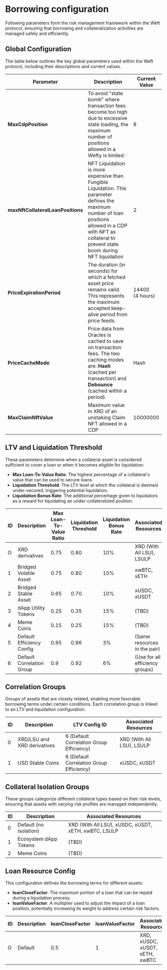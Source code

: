 
# Borrowing configuration

Following parameters form the risk management framework within the Weft protocol, ensuring that borrowing and collateralization activities are managed safely and efficiently.

## Global Configuration 

The table below outlines the key global parameters used within the Weft protocol, including their descriptions and current values.

| **Parameter**| **Description** | **Current Value** |
|--------------|-----------------|-------------------|
| **MaxCdpPosition**| To avoid "state bomb" where transaction fees become too high due to excessive state loading, the maximum number of positions allowed in a Wefty is limited.    | 8 |
|**maxNftCollateralLoanPositions**|NFT Liquidation is more expensive than Fungible Liquidation. This parameter defines the maximum number of loan positions allowed in a CDP with NFT as collateral to prevent state boom during NFT liquidation|2|
| **PriceExpirationPeriod**| The duration (in seconds) for which a fetched asset price remains valid. This represents the maximum accepted keep-alive period from price feeds.|  14400<br/> (4 hours) |
| **PriceCacheMode**| Price data from Oracles is cached to save on transaction fees. The two caching modes are: **Hash** (cached per transaction) and **Debounce** (cached within a period). | Hash           |
|**MaxClaimNftValue**|Maximum value in XRD of an unstaking Claim NFT allowed in a CDP|10000000|


## LTV and Liquidation Threshold

These parameters determine when a collateral asset is considered sufficient to cover a loan or when it becomes eligible for liquidation:

- **Max Loan-To-Value Ratio**: The highest percentage of a collateral's value that can be used to secure loans.
- **Liquidation Threshold**: The LTV level at which the collateral is deemed under-secured, triggering potential liquidation.
- **Liquidation Bonus Rate**: The additional percentage given to liquidators as a reward for liquidating an under-collateralized position.

| **ID** | **Description**                 | **Max Loan-To-Value Ratio** | **Liquidation Threshold** | **Liquidation Bonus Rate** | **Associated Resources**                     |
|--------|---------------------------------|-----------------------------|---------------------------|----------------------------|----------------------------------------------|
| O      | XRD derivatives                 | 0.75                        | 0.80                      | 10%                        | XRD (With All LSU), LSULP                    |
| 1      | Bridged Volatile Asset          | 0.75                        | 0.80                       | 10%                        | xwBTC, xETH                                  |
| 2      | Bridged Stable Asset            | 0.65                        | 0.70                      | 10%                        | xUSDC, xUSDT                                 |
| 3      | dApp Utility Tokens             | 0.25                        | 0.35                       | 15%                        | (TBD)        |
| 4      | Meme Coins                      | 0.15                        | 0.25                       | 15%                        | (TBD)                                 |
| 5      | Default Efficiency Config       | 0.95                        | 0.96                      | 3%                         | (Same resources in the pair)                 |
| 6      | Default Correlation Group       | 0.9                         | 0.92                       | 6%                        | (Use for all efficiency groups)                 |

## Correlation Groups

Groups of assets that are closely related, enabling more favorable borrowing terms under certain conditions. Each correlation group is linked to an LTV and liquidation configuration.

| **ID** | **Description**          | **LTV Config ID**                   | **Associated Resources**                   |
|--------|--------------------------|-------------------------------------|--------------------------------------------|
| 0      | XRD/LSU and XRD derivatives  | 6 (Default Correlation Group Efficiency) | XRD (With All LSU), LSULP                   |
| 1      | USD Stable Coins         | 6 (Default Correlation Group Efficiency) | xUSDC, xUSDT                                 |

## Collateral Isolation Groups

These groups categorize different collateral types based on their risk levels, ensuring that assets with varying risk profiles are managed independently.

| **ID** | **Description**              | **Associated Resources**                         |
|--------|------------------------------|-------------------------------------------------|
| 0      | Default (no isolation)       | XRD (With All LSU), xUSDC, xUSDT, xETH, xwBTC, LSULP |
| 1      | Ecosystem dApp Tokens        | (TBD)          |
| 2      | Meme Coins                   |   (TBD)                                            | 

## Loan Resource Config

This configuration defines the borrowing terms for different assets:

- **loanCloseFactor**: The maximum portion of a loan that can be repaid during a liquidation process.
- **loanValueFactor**: A multiplier used to adjust the impact of a loan position, potentially increasing its weight to address certain risk factors.

| **ID** | **Description** | **loanCloseFactor** | **loanValueFactor** | **Associated Resources**       |
|--------|-----------------|---------------------|---------------------|--------------------------------|
| O      | Default         | 0.5                 | 1                   | XRD, xUSDC, xUSDT, xETH, xwBTC  |
